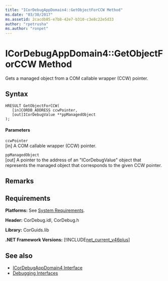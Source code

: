 ```yaml
---
title: "ICorDebugAppDomain4::GetObjectForCCW Method"
ms.date: "03/30/2017"
ms.assetid: 2cacdb85-e7b8-42e7-b310-c3e8c22e5d33
author: "rpetrusha"
ms.author: "ronpet"
---
```

# ICorDebugAppDomain4::GetObjectForCCW Method
Gets a managed object from a COM callable wrapper (CCW) pointer.  
  
## Syntax  
  
```  
HRESULT GetObjectForCCW(  
   [in]CORDB_ADDRESS ccwPointer,   
   [out]ICorDebugValue **ppManagedObject  
);  
```  
  
#### Parameters  
 `ccwPointer`  
 [in] A COM callable wrapper (CCW) pointer.  
  
 `ppManagedObject`  
 [out] A pointer to the address of an "ICorDebugValue" object that represents the managed object that corresponds to the given CCW pointer.  
  
## Remarks  
  
## Requirements  
 **Platforms:** See [System Requirements](../../../../docs/framework/get-started/system-requirements.md).  
  
 **Header:** CorDebug.idl, CorDebug.h  
  
 **Library:** CorGuids.lib  
  
 **.NET Framework Versions:** [!INCLUDE[net_current_v46plus](../../../../includes/net-current-v46plus-md.md)]  
  
## See also
- [ICorDebugAppDomain4 Interface](../../../../docs/framework/unmanaged-api/debugging/icordebugappdomain4-interface.md)
- [Debugging Interfaces](../../../../docs/framework/unmanaged-api/debugging/debugging-interfaces.md)
